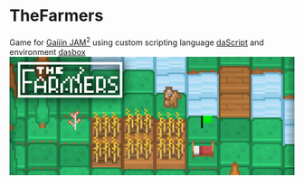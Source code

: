 # TheFarmers
Game for [Gaijin JAM<sup>2</sup>](https://gaijinjam.net) using custom scripting language [daScript](https://github.com/GaijinEntertainment/daScript) and environment [dasbox](https://github.com/imp5imp5/dasbox)
![Screenshot](promo/banner2.png)
